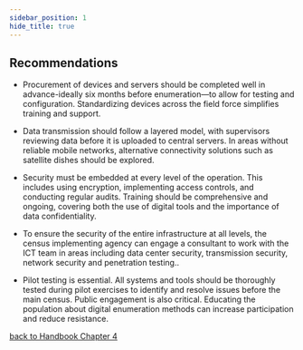 ```yaml
---
sidebar_position: 1
hide_title: true
---
```


## Recommendations

- Procurement of devices and servers should be completed well in advance-ideally six months before enumeration—to allow for testing and configuration. Standardizing devices across the field force simplifies training and support.

- Data transmission should follow a layered model, with supervisors reviewing data before it is uploaded to central servers. In areas without reliable mobile networks, alternative connectivity solutions such as satellite dishes should be explored.

- Security must be embedded at every level of the operation. This includes using encryption, implementing access controls, and conducting regular audits. Training should be comprehensive and ongoing, covering both the use of digital tools and the importance of data confidentiality. 

- To ensure the security of the entire infrastructure at all levels, the census implementing agency can engage a consultant to work with the ICT team in areas including data center security, transmission security, network security and penetration testing..

- Pilot testing is essential. All systems and tools should be thoroughly tested during pilot exercises to identify and resolve issues before the main census. Public engagement is also critical. Educating the population about digital enumeration methods can increase participation and reduce resistance.

[back to Handbook Chapter 4](/docs/experiences-lessons-2020/Chapter-04/Introduction)
